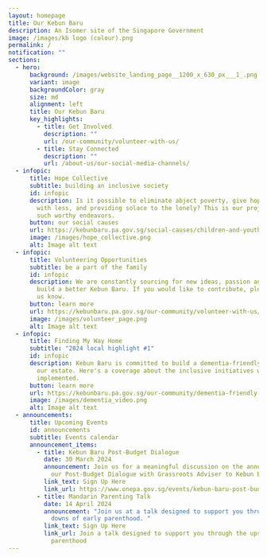 ```yaml
---
layout: homepage
title: Our Kebun Baru
description: An Isomer site of the Singapore Government
image: /images/kb logo (colour).png
permalink: /
notification: ""
sections:
  - hero:
      background: /images/website_landing_page__1200_x_630_px___1_.png
      variant: image
      backgroundColor: gray
      size: md
      alignment: left
      title: Our Kebun Baru
      key_highlights:
        - title: Get Involved
          description: ""
          url: /our-community/volunteer-with-us/
        - title: Stay Connected
          description: ""
          url: /about-us/our-social-media-channels/
  - infopic:
      title: Hope Collective
      subtitle: building an inclusive society
      id: infopic
      description: Is it possible to eliminate abject poverty, give hope to those born
        with less, and providing solace to the lonely? This is our project on
        such worthy endeavors.
      button: our social causes
      url: https://kebunbaru.pa.gov.sg/social-causes/children-and-youths/children-football/
      image: /images/hope_collective.png
      alt: Image alt text
  - infopic:
      title: Volunteering Opportunities
      subtitle: be a part of the family
      id: infopic
      description: We are constantly sourcing for new ideas, passion and energy to
        build a better Kebun Baru. If you would like to contribute, please let
        us know.
      button: learn more
      url: https://kebunbaru.pa.gov.sg/our-community/volunteer-with-us/
      image: /images/volunteer_page.png
      alt: Image alt text
  - infopic:
      title: Finding My Way Home
      subtitle: "2024 local highlight #1"
      id: infopic
      description: Kebun Baru is committed to build a dementia-friendly community in
        our estate. Here's a coverage about the inclusive initiatives we have
        implemented.
      button: learn more
      url: https://kebunbaru.pa.gov.sg/our-community/dementia-friendly-town/
      image: /images/dementia_video.png
      alt: Image alt text
  - announcements:
      title: Upcoming Events
      id: announcements
      subtitle: Events calendar
      announcement_items:
        - title: Kebun Baru Post-Budget Dialogue
          date: 30 March 2024
          announcement: Join us for a meaningful discussion on the announcements made at
            our Post-Budget Dialogue with Grassroots Adviser to Kebun Baru.
          link_text: Sign Up Here
          link_url: https://www.onepa.gov.sg/events/kebun-baru-post-budget-dialogue-2024-73382672
        - title: Mandarin Parenting Talk
          date: 14 April 2024
          announcement: "Join us at a talk designed to support you through the ups and
            downs of early parenthood. "
          link_text: Sign Up Here
          link_url: Join a talk designed to support you through the ups and downs of early
            parenthood
---
```

